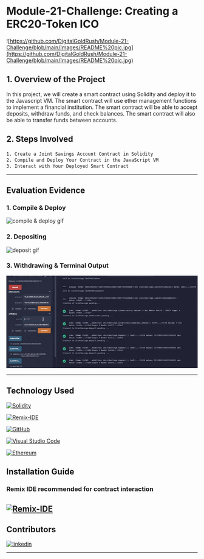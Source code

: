 # Module-21-Challenge: Creating a ERC20-Token ICO

![https://github.com/DigitalGoldRush/Module-21-Challenge/blob/main/Images/README%20pic.jpg](https://github.com/DigitalGoldRush/Module-21-Challenge/blob/main/Images/README%20pic.jpg)

## 1. Overview of the Project

In this project, we will create a smart contract using Solidity and deploy it to the Javascript VM. The smart contract will use ether management functions to implement a financial institution. The smart contract will be able to accept deposits, withdraw funds, and check balances. The smart contract will also be able to transfer funds between accounts.

## 2. Steps Involved

    1. Create a Joint Savings Account Contract in Solidity
    2. Compile and Deploy Your Contract in the JavaScript VM
    3. Interact with Your Deployed Smart Contract

---

## Evaluation Evidence

### 1. Compile & Deploy

![compile & deploy gif](https://github.com/DigitalGoldRush/Module-20-Challenge/blob/main/Images/compile%20%26%20Deploy%20JointSavings%20contract.gif)

### 2. Depositing

![deposit gif](https://github.com/DigitalGoldRush/Module-20-Challenge/blob/main/Images/test%20account%20with%20three%20deposits.gif)

### 3. Withdrawing & Terminal Output

![withdraw gif](https://github.com/DigitalGoldRush/Module-20-Challenge/blob/main/Images/withdrawl%20function%20and%20terminal%20ouptut.gif)

---

## Technology Used

[![Solidity](https://img.shields.io/badge/Solidity-000000?style=for-the-badge&logo=solidity&logoColor=white)](https://docs.soliditylang.org/en/v0.8.7/)

[![Remix-IDE](https://img.shields.io/badge/Remix_IDE-1989b9?style=for-the-badge&logo=remix&logoColor=white)](https://remix.ethereum.org/)

[![GitHub](https://img.shields.io/badge/github-%23121011.svg?style=for-the-badge&logo=github&logoColor=white)](https://github.com/DigitalGoldRush?tab=repositories)

[![Visual Studio Code](https://img.shields.io/badge/Visual%20Studio%20Code-007ACC?style=for-the-badge&logo=visual-studio-code&logoColor=white)](https://code.visualstudio.com/)

[![Ethereum](https://img.shields.io/badge/Ethereum-3C3C3D?style=for-the-badge&logo=ethereum&logoColor=white)](https://ethereum.org/en/developers/docs/evm/)


## Installation Guide

### Remix IDE recommended for contract interaction

[![Remix-IDE](https://img.shields.io/badge/Remix_IDE-1989b9?style=for-the-badge&logo=remix&logoColor=white)](https://remix.ethereum.org/)
---

## Contributors

[![linkedin](https://img.shields.io/badge/Michael_Dionne-LinkedIn-blue)](https://www.linkedin.com/in/michael-dionne-b2a1b61b/)

---
